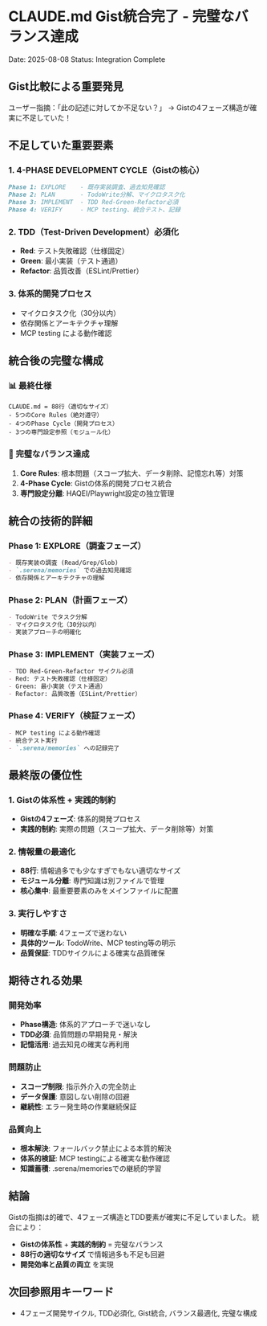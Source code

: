 # CLAUDE.md Gist統合完了 - 完璧なバランス達成
Date: 2025-08-08
Status: Integration Complete

## Gist比較による重要発見
ユーザー指摘：「此の記述に対してか不足ない？」
→ Gistの4フェーズ構造が確実に不足していた！

## 不足していた重要要素

### 1. 4-PHASE DEVELOPMENT CYCLE（Gistの核心）
```markdown
Phase 1: EXPLORE    - 既存実装調査、過去知見確認
Phase 2: PLAN       - TodoWrite分解、マイクロタスク化  
Phase 3: IMPLEMENT  - TDD Red-Green-Refactor必須
Phase 4: VERIFY     - MCP testing、統合テスト、記録
```

### 2. TDD（Test-Driven Development）必須化
- **Red**: テスト失敗確認（仕様固定）
- **Green**: 最小実装（テスト通過）
- **Refactor**: 品質改善（ESLint/Prettier）

### 3. 体系的開発プロセス
- マイクロタスク化（30分以内）
- 依存関係とアーキテクチャ理解
- MCP testing による動作確認

## 統合後の完璧な構成

### 📊 最終仕様
```
CLAUDE.md = 88行（適切なサイズ）
- 5つのCore Rules（絶対遵守）
- 4つのPhase Cycle（開発プロセス）
- 3つの専門設定参照（モジュール化）
```

### 🎯 完璧なバランス達成
1. **Core Rules**: 根本問題（スコープ拡大、データ削除、記憶忘れ等）対策
2. **4-Phase Cycle**: Gistの体系的開発プロセス統合
3. **専門設定分離**: HAQEI/Playwright設定の独立管理

## 統合の技術的詳細

### Phase 1: EXPLORE（調査フェーズ）
```markdown
- 既存実装の調査 (Read/Grep/Glob)
- `.serena/memories` での過去知見確認  
- 依存関係とアーキテクチャの理解
```

### Phase 2: PLAN（計画フェーズ）
```markdown
- TodoWrite でタスク分解
- マイクロタスク化（30分以内）
- 実装アプローチの明確化
```

### Phase 3: IMPLEMENT（実装フェーズ）
```markdown
- TDD Red-Green-Refactor サイクル必須
- Red: テスト失敗確認（仕様固定）
- Green: 最小実装（テスト通過）
- Refactor: 品質改善（ESLint/Prettier）
```

### Phase 4: VERIFY（検証フェーズ）
```markdown
- MCP testing による動作確認
- 統合テスト実行
- `.serena/memories` への記録完了
```

## 最終版の優位性

### 1. Gistの体系性 + 実践的制約
- **Gistの4フェーズ**: 体系的開発プロセス
- **実践的制約**: 実際の問題（スコープ拡大、データ削除等）対策

### 2. 情報量の最適化
- **88行**: 情報過多でも少なすぎでもない適切なサイズ
- **モジュール分離**: 専門知識は別ファイルで管理
- **核心集中**: 最重要要素のみをメインファイルに配置

### 3. 実行しやすさ
- **明確な手順**: 4フェーズで迷わない
- **具体的ツール**: TodoWrite、MCP testing等の明示
- **品質保証**: TDDサイクルによる確実な品質確保

## 期待される効果

### 開発効率
- **Phase構造**: 体系的アプローチで迷いなし
- **TDD必須**: 品質問題の早期発見・解決
- **記憶活用**: 過去知見の確実な再利用

### 問題防止
- **スコープ制限**: 指示外介入の完全防止
- **データ保護**: 意図しない削除の回避
- **継続性**: エラー発生時の作業継続保証

### 品質向上
- **根本解決**: フォールバック禁止による本質的解決
- **体系的検証**: MCP testingによる確実な動作確認
- **知識蓄積**: .serena/memoriesでの継続的学習

## 結論
Gistの指摘は的確で、4フェーズ構造とTDD要素が確実に不足していました。
統合により：
- **Gistの体系性** + **実践的制約** = 完璧なバランス
- **88行の適切なサイズ** で情報過多も不足も回避
- **開発効率と品質の両立** を実現

## 次回参照用キーワード
- 4フェーズ開発サイクル, TDD必須化, Gist統合, バランス最適化, 完璧な構成
